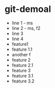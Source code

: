 # git-demoal

- line 1 - ms
- line 2 - ms, f2
- line 3
- line 4
- feature1
- feature 1.1
- another f
- feature 2
- feature 2.1
- feature 3
- feature 3.1
- feature 3.2